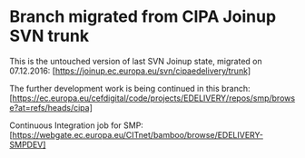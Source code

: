 # Branch migrated from CIPA Joinup SVN trunk

This is the untouched version of last SVN Joinup state, migrated on 07.12.2016: 
[https://joinup.ec.europa.eu/svn/cipaedelivery/trunk]

The further development work is being continued in this branch:
[https://ec.europa.eu/cefdigital/code/projects/EDELIVERY/repos/smp/browse?at=refs/heads/cipa]

Continuous Integration job for SMP:
[https://webgate.ec.europa.eu/CITnet/bamboo/browse/EDELIVERY-SMPDEV]


